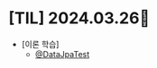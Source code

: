 # [TIL] 2024.03.26📒

  * [이론 학습]
    * [@DataJpaTest](https://github.com/elephant97/TIL/tree/main/Study/JPA/DataJpaTest.md)

